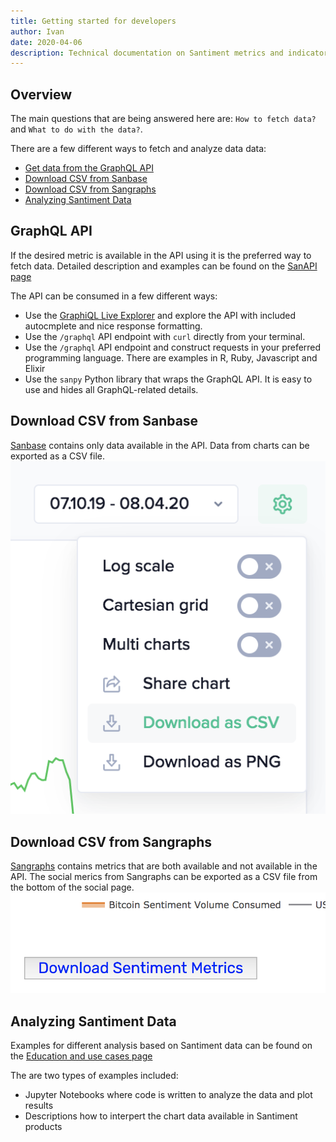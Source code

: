 ```yaml
---
title: Getting started for developers
author: Ivan
date: 2020-04-06
description: Technical documentation on Santiment metrics and indicators. Understand the calculations, logic and algorithms behind our metrics - many of them custom-built by the Santiment Team.
---
```


## Overview

The main questions that are being answered here are: `How to fetch data?` and
`What to do with the data?`.

There are a few different ways to fetch and analyze data data:

- [Get data from the GraphQL API](#graphql-api)
- [Download CSV from Sanbase](#download-csv-from-sanbase)
- [Download CSV from Sangraphs](#download-csv-from-sangraphs)
- [Analyzing Santiment Data](#analyzing-santiment-data)

## GraphQL API

If the desired metric is available in the API using it is the preferred way to
fetch data. Detailed description and examples can be found on the [SanAPI
page](/sanapi)

The API can be consumed in a few different ways:

- Use the [GraphiQL Live Explorer](https://api.santiment.net/graphiql) and
  explore the API with included autocmplete and nice response formatting.
- Use the `/graphql` API endpoint with `curl` directly from your terminal.
- Use the `/graphql` API endpoint and construct requests in your preferred
  programming language. There are examples in R, Ruby, Javascript and Elixir
- Use the `sanpy` Python library that wraps the GraphQL API. It is easy to use
  and hides all GraphQL-related details.

## Download CSV from Sanbase

[Sanbase](/sanbase) contains only data available in the API. Data from charts
can be exported as a CSV file. ![sanbase-csv-export](sanbase-csv-export.png)

## Download CSV from Sangraphs

[Sangraphs](https://graphs.santiment.net) contains metrics that are both
available and not available in the API. The social merics from Sangraphs can be
exported as a CSV file from the bottom of the social page.
![sangraphs-csv-export](sangraphs-csv-export.png)

## Analyzing Santiment Data

Examples for different analysis based on Santiment data can be found on the
[Education and use cases page](/education-and-use-cases)

The are two types of examples included:

- Jupyter Notebooks where code is written to analyze the data and plot results
- Descriptions how to interpert the chart data available in Santiment products
